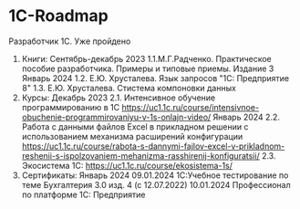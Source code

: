 # 1C-Roadmap
Разработчик 1С. Уже пройдено
1. Книги:
   Сентябрь-декабрь 2023
   1.1.М.Г.Радченко. Практическое пособие разработчика. Примеры и типовые приемы. Издание 3
   Январь 2024
   1.2. Е.Ю. Хрусталева. Язык запросов "1С: Предприятие 8"
   1.3. Е.Ю. Хрусталева. Стистема компоновки данных
2. Курсы:
   Декабрь 2023
   2.1. Интенсивное обучение программированию в 1С https://uc1.1c.ru/course/intensivnoe-obuchenie-programmirovaniyu-v-1s-onlajn-video/
   Январь 2024
   2.2. Работа с данными файлов Excel в прикладном решении с использованием механизма расширений конфигурации https://uc1.1c.ru/course/rabota-s-dannymi-fajlov-excel-v-prikladnom-reshenii-s-ispolzovaniem-mehanizma-rasshirenij-konfiguratsii/
   2.3. Экосистема 1С: https://uc1.1c.ru/course/ekosistema-1s/
3. Сертификаты:
   Январь 2024
   09.01.2024 1С:Учебное тестирование по теме Бухгалтерия 3.0 изд. 4 (с 12.07.2022)
   10.01.2024 Профессионал по платформе 1С: Предприятие
